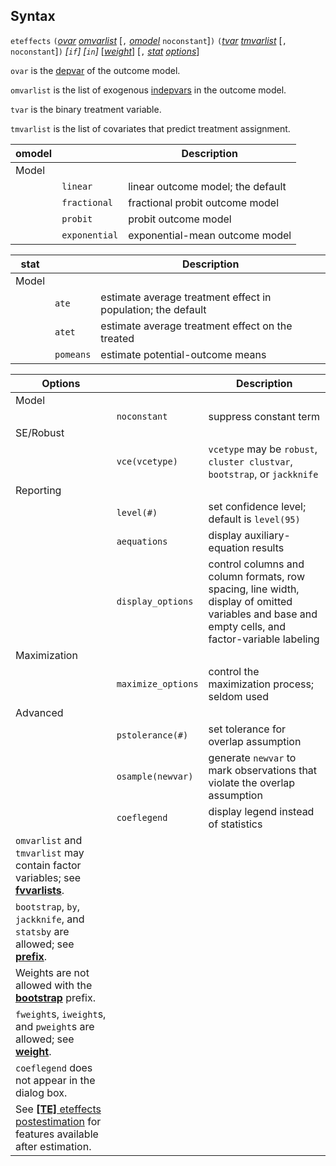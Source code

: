 ## Syntax

`eteffects`
`(`[<var class="command">ovar</var><strong></strong>](http://www.stata.com/help.cgi?varlist)
[<var class="command">omvarlist</var><strong></strong>](http://www.stata.com/help.cgi?varlist)
\[`,`
[<var class="command">omodel</var><strong></strong>](#omodel)
`noconstant`\]`)`
`(`[<var class="command">tvar</var><strong></strong>](http://www.stata.com/help.cgi?varlist)
[<var class="command">tmvarlist</var><strong></strong>](http://www.stata.com/help.cgi?varlist)
\[`, noconstant`\]`)` _\[`if`\] \[`in`\]_
\[[<var class="command">weight</var><strong></strong>](#weight)\]
\[`,`
[<var class="command">stat</var><strong></strong>](#stat)
[<var class="command">options</var><strong></strong>](#opttable)\]

`ovar` is the
[depvar](http://www.stata.com/help.cgi?depvar)
of the outcome model.

`omvarlist` is the list of exogenous
[indepvars](http://www.stata.com/help.cgi?indepvars)
in the outcome model.

`tvar` is the binary treatment variable.

`tmvarlist` is the list of covariates that predict treatment assignment.

| omodel |               | Description                       |
|--------|---------------|-----------------------------------|
| Model  |               |                                   |
|        | `linear`      | linear outcome model; the default |
|        | `fractional`  | fractional probit outcome model   |
|        | `probit`      | probit outcome model              |
|        | `exponential` | exponential-mean outcome model    |

| stat  |           | Description                                                  |
|-------|-----------|--------------------------------------------------------------|
| Model |           |                                                              |
|       | `ate`     | estimate average treatment effect in population; the default |
|       | `atet`    | estimate average treatment effect on the treated             |
|       | `pomeans` | estimate potential-outcome means                             |

| Options                                                                                                                                                                          |                    | Description                                                                                                                                      |
|----------------------------------------------------------------------------------------------------------------------------------------------------------------------------------|--------------------|--------------------------------------------------------------------------------------------------------------------------------------------------|
| Model                                                                                                                                                                            |                    |                                                                                                                                                  |
|                                                                                                                                                                                  | `noconstant`       | suppress constant term                                                                                                                           |
| SE/Robust                                                                                                                                                                        |                    |                                                                                                                                                  |
|                                                                                                                                                                                  | `vce(vcetype)`     | `vcetype` may be `robust`, `cluster clustvar`, `bootstrap`, or `jackknife`                                                                     |
| Reporting                                                                                                                                                                        |                    |                                                                                                                                                  |
|                                                                                                                                                                                  | `level(#)`         | set confidence level; default is `level(95)`                                                                                                     |
|                                                                                                                                                                                  | `aequations`       | display auxiliary-equation results                                                                                                               |
|                                                                                                                                                                                  | `display_options`  | control columns and column formats, row spacing, line width, display of omitted variables and base and empty cells, and factor-variable labeling |
| Maximization                                                                                                                                                                     |                    |                                                                                                                                                  |
|                                                                                                                                                                                  | `maximize_options` | control the maximization process; seldom used                                                                                                    |
| Advanced                                                                                                                                                                         |                    |                                                                                                                                                  |
|                                                                                                                                                                                  | `pstolerance(#)`   | set tolerance for overlap assumption                                                                                                             |
|                                                                                                                                                                                  | `osample(newvar)`  | generate `newvar` to mark observations that violate the overlap assumption                                                                       |
|                                                                                                                                                                                  | `coeflegend`       | display legend instead of statistics                                                                                                             |
| `omvarlist` and `tmvarlist` may contain factor variables; see [<strong>fvvarlists</strong>](http://www.stata.com/help.cgi?fvvarlists).                |                    |                                                                                                                                                  |
| `bootstrap`, `by`, `jackknife`, and `statsby` are allowed; see [<strong>prefix</strong>](http://www.stata.com/help.cgi?prefix).                       |                    |                                                                                                                                                  |
| Weights are not allowed with the [<strong>bootstrap</strong>](http://www.stata.com/help.cgi?bootstrap) prefix.                                        |                    |                                                                                                                                                  |
| `fweight`s, `iweight`s, and `pweight`s are allowed; see [<strong>weight</strong>](http://www.stata.com/help.cgi?weight).                              |                    |                                                                                                                                                  |
| `coeflegend` does not appear in the dialog box.                                                                                                                                  |                    |                                                                                                                                                  |
| See [<strong>[TE]</strong> eteffects postestimation](http://www.stata.com/help.cgi?eteffects_postestimation) for features available after estimation. |                    |                                                                                                                                                  |
